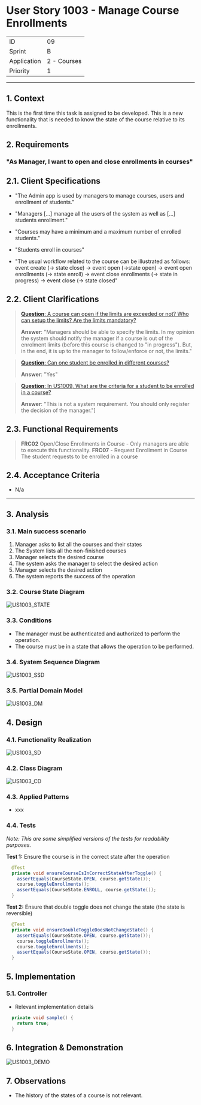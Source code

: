 # User Story 1003 - Manage Course Enrollments

|             |             |
| ----------- | ----------- |
| ID          | 09          |
| Sprint      | B           |
| Application | 2 - Courses |
| Priority    | 1           |

---

## 1. Context

This is the first time this task is assigned to be developed. This is a new functionality that is needed to know the state of the course relative to its enrollments.

## 2. Requirements

### "As Manager, I want to open and close enrollments in courses"

## 2.1. Client Specifications

- "The Admin app is used by managers to manage courses, users and enrollment of students."

- "Managers [...] manage all the users of the system as well as [...] students enrollment."

- "Courses may have a minimum and a maximum number of enrolled students."

- "Students enroll in courses"

- "The usual workflow related to the course can be illustrated as follows:
  event create (-> state close) -> event open (->state open) -> event open enrollments (-> state
  enroll) -> event close enrollments (-> state in progress) -> event close (-> state closed"

## 2.2. Client Clarifications

> [**Question**: A course can open if the limits are exceeded or not? Who can setup the limits? Are the limits mandatory?](https://moodle.isep.ipp.pt/mod/forum/discuss.php?d=21913)
>
> **Answer**: "Managers should be able to specify the limits. In my opinion the system should notify the manager if a course is out of the enrolment limits (before this course is changed to "in progress"). But, in the end, it is up to the manager to follow/enforce or not, the limits."

> [**Question**: Can one student be enrolled in different courses?](https://moodle.isep.ipp.pt/mod/forum/discuss.php?d=21922)
>
> **Answer**: "Yes"

> [**Question**: In US1009, What are the criteria for a student to be enrolled in a course?](https://moodle.isep.ipp.pt/mod/forum/discuss.php?d=22498)
>
> **Answer**: "This is not a system requirement. You should only register the decision of the manager."]

## 2.3. Functional Requirements

> **FRC02** Open/Close Enrollments in Course - Only managers are able to execute this functionality.
> **FRC07** - Request Enrollment in Course The student requests to be enrolled in a course

## 2.4. Acceptance Criteria

- N/a

---

## 3. Analysis

### 3.1. Main success scenario

1. Manager asks to list all the courses and their states
2. The System lists all the non-finished courses
3. Manager selects the desired course
4. The system asks the manager to select the desired action
5. Manager selects the desired action
6. The system reports the success of the operation

### 3.2. Course State Diagram

![US1003_STATE](out/US1003_STATE.svg)

### 3.3. Conditions

- The manager must be authenticated and authorized to perform the operation.
- The course must be in a state that allows the operation to be performed.

### 3.4. System Sequence Diagram

![US1003_SSD](out/US1003_SSD.svg)

### 3.5. Partial Domain Model

![US1003_DM](out/US1003_DM.svg)

## 4. Design

### 4.1. Functionality Realization

![US1003_SD](out/US1003_SD.svg)

### 4.2. Class Diagram

![US1003_CD](out/US1003_CD.svg)

### 4.3. Applied Patterns

- xxx

### 4.4. Tests

_Note: This are some simplified versions of the tests for readability purposes._

**Test 1:** Ensure the course is in the correct state after the operation

```java
  @Test
  private void ensureCourseIsInCorrectStateAfterToggle() {
    assertEquals(CourseState.OPEN, course.getState());
    course.toggleEnrollments();
    assertEquals(CourseState.ENROLL, course.getState());
  }
```

**Test 2:** Ensure that double toggle does not change the state (the state is reversible)

```java
  @Test
  private void ensureDoubleToggleDoesNotChangeState() {
    assertEquals(CourseState.OPEN, course.getState());
    course.toggleEnrollments();
    course.toggleEnrollments();
    assertEquals(CourseState.OPEN, course.getState());
  }
```

## 5. Implementation

### 5.1. Controller

- Relevant implementation details

```java
  private void sample() {
    return true;
  }
```

## 6. Integration & Demonstration

![US1003_DEMO](US1003_DEMO.png)

## 7. Observations

- The history of the states of a course is not relevant.
